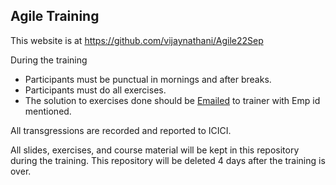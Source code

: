 ## Agile Training

This website is at <https://github.com/vijaynathani/Agile22Sep>

During the training
- Participants must be punctual in mornings and after breaks.
- Participants must do all exercises.
- The solution to exercises done should be [Emailed](mailto:vijay_nathani@yahoo.com) to trainer with Emp id mentioned.

All transgressions are recorded and reported to ICICI.

All slides, exercises, and course material will be kept in this repository during the training. 
This repository will be deleted 4 days after the training is over.
